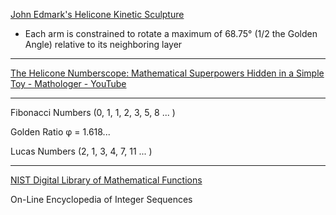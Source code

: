 [John Edmark's Helicone Kinetic Sculpture](https://www.johnedmark.com/rotating1/2016/4/29/helicone-an-interactive-kinetic-sculpture)
* Each arm is constrained to rotate a maximum of 68.75° (1/2 the Golden Angle) relative to its neighboring layer

- - - -

[The Helicone Numberscope: Mathematical Superpowers Hidden in a Simple Toy - Mathologer - YouTube](https://youtu.be/_YjNEfZ0VqU?si=qhTlgrJJYQCxU337)

- - - -

Fibonacci Numbers (0, 1, 1, 2, 3, 5, 8 ... )

Golden Ratio  φ = 1.618...

Lucas Numbers (2, 1, 3, 4, 7, 11 ... )

- - - -

[NIST Digital Library of Mathematical Functions](https://dlmf.nist.gov)

On-Line Encyclopedia of Integer Sequences
